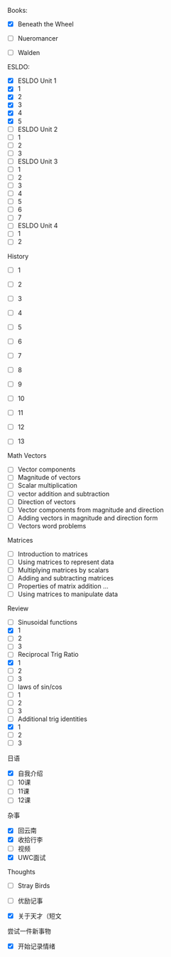 Books:
 - [x] Beneath the Wheel
 - [ ] Nueromancer
 - [ ] Walden



ESLDO:
 - [x] ESLDO Unit 1
 - [x] 1
 - [x] 2
 - [x] 3
 - [x] 4
 - [x] 5
 - [ ] ESLDO Unit 2
 - [ ] 1
 - [ ] 2
 - [ ] 3
 - [ ] ESLDO Unit 3
 - [ ] 1
 - [ ] 2
 - [ ] 3
 - [ ] 4
 - [ ] 5
 - [ ] 6
 - [ ] 7
 - [ ] ESLDO Unit 4
 - [ ] 1
 - [ ] 2

History
 - [ ] 1
 - [ ] 2
 - [ ] 3
 - [ ] 4
 - [ ] 5
 - [ ] 6
 - [ ] 7
 - [ ] 8
 - [ ] 9
 - [ ] 10
 - [ ] 11
 - [ ] 12
 - [ ] 13


Math
  Vectors
 - [ ] Vector components
 - [ ] Magnitude of vectors
 - [ ] Scalar multiplication
 - [ ] vector addition and subtraction
 - [ ] Direction of vectors
 - [ ] Vector components from magnitude and direction
 - [ ] Adding vectors in magnitude and direction form
 - [ ] Vectors word problems

  Matrices
 - [ ] Introduction to matrices
 - [ ] Using matrices to represent data
 - [ ] Multiplying matrices by scalars
 - [ ] Adding and subtracting matrices
 - [ ] Properties of matrix addition ...
 - [ ] Using matrices to manipulate data

  Review
- [ ] Sinusoidal functions
- [x] 1
- [ ] 2
- [ ] 3
- [ ] Reciprocal Trig Ratio
- [x] 1
- [ ] 2
- [ ] 3
- [ ] laws of sin/cos
- [ ] 1
- [ ] 2
- [ ] 3
- [ ] Additional trig identities
- [x] 1
- [ ] 2
- [ ] 3

日语
- [x] 自我介绍
- [ ] 10课
- [ ] 11课
- [ ] 12课

杂事
- [x] 回云南
- [x] 收拾行李
- [ ] 视频
- [x] UWC面试

Thoughts
- [ ] Stray Birds
- [ ] 优励记事
- [x] 关于天才（短文


尝试一件新事物
- [x] 开始记录情绪